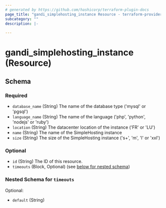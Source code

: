 ```yaml
---
# generated by https://github.com/hashicorp/terraform-plugin-docs
page_title: "gandi_simplehosting_instance Resource - terraform-provider-gandi"
subcategory: ""
description: |-
  
---
```


# gandi_simplehosting_instance (Resource)





<!-- schema generated by tfplugindocs -->
## Schema

### Required

- `database_name` (String) The name of the database type ('mysql' or 'pgsql')
- `language_name` (String) The name of the language ('php', 'python', 'nodejs' or 'ruby')
- `location` (String) The datacenter location of the instance ('FR' or 'LU')
- `name` (String) The name of the SimpleHosting instance
- `size` (String) The size of the SimpleHosting instance ('s+', 'm', 'l' or 'xxl')

### Optional

- `id` (String) The ID of this resource.
- `timeouts` (Block, Optional) (see [below for nested schema](#nestedblock--timeouts))

<a id="nestedblock--timeouts"></a>
### Nested Schema for `timeouts`

Optional:

- `default` (String)


